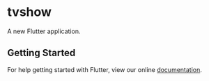 # tvshow

A new Flutter application.

## Getting Started

For help getting started with Flutter, view our online
[documentation](https://flutter.io/).
